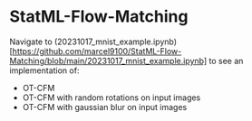 # StatML-Flow-Matching

Navigate to (20231017_mnist_example.ipynb)[https://github.com/marcel9100/StatML-Flow-Matching/blob/main/20231017_mnist_example.ipynb] to see an implementation of:
- OT-CFM
- OT-CFM with random rotations on input images
- OT-CFM with gaussian blur on input images
